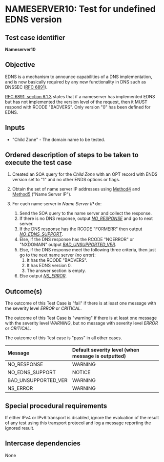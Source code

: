 # NAMESERVER10: Test for undefined EDNS version

## Test case identifier

**Nameserver10**

## Objective

EDNS is a mechanism to announce capabilities of a DNS implementation,
and is now basically required by any new functionality in DNS such as
DNSSEC ([RFC 6891]).

[RFC 6891, section 6.1.3] states that if a nameserver has implemented 
EDNS but has not implemented the version level of the request, then it 
MUST respond with RCODE "BADVERS". Only version "0" has been defined for
EDNS.

## Inputs

* "Child Zone" - The domain name to be tested.

## Ordered description of steps to be taken to execute the test case

1. Created an SOA query for the *Child Zone* with an OPT record with 
   ENDS version set to "1" and no other ENDS options or flags.

2. Obtain the set of name server IP addresses using [Method4] and [Method5]
   ("Name Server IP").

3. For each name server in *Name Server IP* do:

   1. Send the SOA query to the name server and collect the response.
   2. If there is no DNS response, output *[NO_RESPONSE]* and go to
      next server.
   3. If the DNS response has the RCODE "FORMERR" then output
      *[NO_EDNS_SUPPORT]*.
   4. Else, if the DNS response has the RCODE "NOERROR" or "NXDOMAIN"
      output *[BAD_UNSUPPORTED_VER]*.
   5. Else, if the DNS response meet the following three criteria,
      then just go to the next name server (no error):
      1. It has the RCODE "BADVERS".
      2. It has EDNS version 0.
      3. The answer section is empty.
   6. Else output *[NS_ERROR]*.
      

## Outcome(s)

The outcome of this Test Case is "fail" if there is at least one message
with the severity level *ERROR* or *CRITICAL*.

The outcome of this Test Case is "warning" if there is at least one message
with the severity level *WARNING*, but no message with severity level
*ERROR* or *CRITICAL*.

The outcome of this Test case is "pass" in all other cases.

Message                           | Default severity level (when message is outputted)
:---------------------------------|:-----------------------------------
NO_RESPONSE                       | WARNING
NO_EDNS_SUPPORT                   | NOTICE
BAD_UNSUPPORTED_VER               | WARNING
NS_ERROR                          | WARNING

## Special procedural requirements	

If either IPv4 or IPv6 transport is disabled, ignore the evaluation of the
result of any test using this transport protocol and log a message reporting
the ignored result.

## Intercase dependencies

None


[RFC 6891]: https://tools.ietf.org/html/rfc6891
[RFC 6891, section 6.1.3]: https://tools.ietf.org/html/rfc6891#section-6.1.3
[Method4]: ../Methods.md#method-4-delegation-name-server-addresses
[Method5]: ../Methods.md#method-5-in-zone-addresses-records-of-name-servers
[NO_RESPONSE]: #outcomes
[NO_EDNS_SUPPORT]: #outcomes
[BAD_UNSUPPORTED_VER]: #outcomes
[NS_ERROR]: #outcomes

